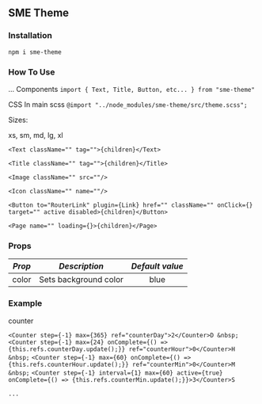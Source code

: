 ## SME Theme

### Installation

`npm i sme-theme`

### How To Use

...
Components
`import { Text, Title, Button, etc... } from "sme-theme"`

CSS
In main scss `@import "../node_modules/sme-theme/src/theme.scss";`

Sizes:

xs, sm, md, lg, xl

`<Text className="" tag="">{children}</Text>`

`<Title className="" tag="">{children}</Title>`

`<Image className="" src=""/>`

`<Icon className="" name=""/>`

`<Button to="RouterLink" plugin={Link} href="" className="" onClick={} target="" active disabled>{children}</Button>`

`<Page name="" loading={}>{children}</Page>`

### Props

| _Prop_ |     _Description_     | _Default value_ |
| ------ | :-------------------: | :-------------: |
| color  | Sets background color |      blue       |

### Example

counter

`<Counter step={-1} max={365} ref="counterDay">2</Counter>D &nbsp;`
`<Counter step={-1} max={24} onComplete={() => {this.refs.counterDay.update();}} ref="counterHour">0</Counter>H &nbsp;`
`<Counter step={-1} max={60} onComplete={() => {this.refs.counterHour.update();}} ref="counterMin">0</Counter>M &nbsp;`
`<Counter step={-1} interval={1} max={60} active={true} onComplete={() => {this.refs.counterMin.update();}}>3</Counter>S`

```
...
```
